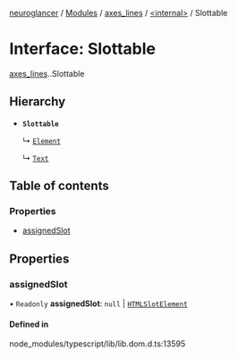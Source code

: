 [neuroglancer](../README.md) / [Modules](../modules.md) / [axes\_lines](../modules/axes_lines.md) / [<internal\>](../modules/axes_lines._internal_.md) / Slottable

# Interface: Slottable

[axes_lines](../modules/axes_lines.md).[<internal>](../modules/axes_lines._internal_.md).Slottable

## Hierarchy

- **`Slottable`**

  ↳ [`Element`](axes_lines._internal_.Element.md)

  ↳ [`Text`](axes_lines._internal_.Text.md)

## Table of contents

### Properties

- [assignedSlot](axes_lines._internal_.Slottable.md#assignedslot)

## Properties

### assignedSlot

• `Readonly` **assignedSlot**: ``null`` \| [`HTMLSlotElement`](../modules/axes_lines._internal_.md#htmlslotelement)

#### Defined in

node_modules/typescript/lib/lib.dom.d.ts:13595
